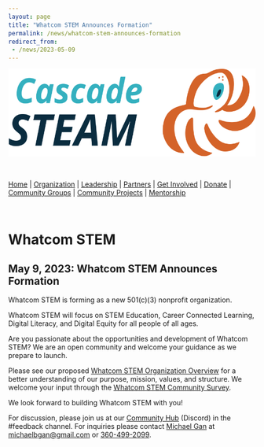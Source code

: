 ```yaml
---
layout: page
title: "Whatcom STEM Announces Formation"
permalink: /news/whatcom-stem-announces-formation
redirect_from:
 - /news/2023-05-09
---
```

<style>
  .header {
	display: none;
  }
  .footer {
	display: none;
  }
</style>

<p align="center"><img src="/assets/images/Cascade_STEAM_horizontal_logo_primary.svg" width="600" height="178" /></p>

<br>

[Home](/) | [Organization](/organization) | [Leadership](/leadership) | [Partners](/partners) | [Get Involved](/get-involved) | [Donate](/donate) | [Community Groups](/community-groups) | [Community Projects](/community-projects) | [Mentorship](/mentorship)

<br>

# Whatcom STEM

## May 9, 2023: Whatcom STEM Announces Formation

Whatcom STEM is forming as a new 501(c)(3) nonprofit organization.

Whatcom STEM will focus on STEM Education, Career Connected Learning, Digital Literacy, and Digital Equity for all people of all ages. 

Are you passionate about the opportunities and development of Whatcom STEM? We are an open community and welcome your guidance as we prepare to launch.

Please see our proposed [Whatcom STEM Organization Overview](/organization.html) for a better understanding of our purpose, mission, values, and structure. We welcome your input through the [Whatcom STEM Community Survey](http://survey.whatcomstem.org). 

We look forward to building Whatcom STEM with you!

For discussion, please join us at our [Community Hub](http://discord.whatcomstem.org) (Discord) in the #feedback channel. For inquiries please contact [Michael Gan](https://www.linkedin.com/in/michaelbgan) at [michaelbgan@gmail.com](mailto:michaelbgan@gmail.com) or [360-499-2099](tel:13604992099).
